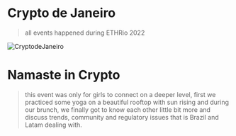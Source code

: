 # Crypto de Janeiro

> all events happened during ETHRio 2022

![CryptodeJaneiro](https://user-images.githubusercontent.com/115193410/194437856-5bcad209-51cb-4d0a-9309-f13f388ffccb.jpeg)


# Namaste in Crypto

> this event was only for girls to connect on a deeper level, first we practiced some yoga on a beautiful rooftop with sun rising and during our brunch, we finally got to know each other little bit more and discuss trends, community and regulatory issues that is Brazil and Latam dealing with. 

